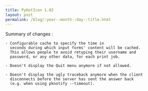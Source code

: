 ```yaml
---
title: PyKotIcon 1.02
layout: post
permalink: /blog/:year-:month-:day-:title.html
---
```


Summary of changes :

    - Configurable cache to specify the time in
      seconds during which input forms' content will be cached.
      This allows people to avoid retyping their username and
      password, or any other data, for each print job.

    - Doesn't display the Quit menu anymore if not allowed.

    - Doesn't display the ugly traceback anymore when the client
      disconnects before the server has sent the answer back
      (e.g. when using pknotify --timeout).
